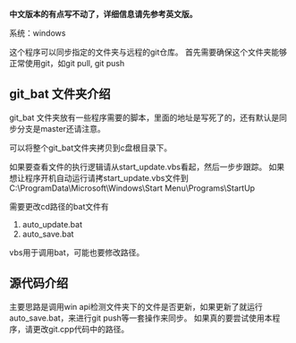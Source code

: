 **中文版本的有点写不动了，详细信息请先参考英文版。**

系统：windows

这个程序可以同步指定的文件夹与远程的git仓库。
首先需要确保这个文件夹能够正常使用git，如git pull, git push
## git_bat 文件夹介绍

git_bat 文件夹放有一些程序需要的脚本，里面的地址是写死了的，还有默认是同步分支是master还请注意。

可以将整个git_bat文件夹拷贝到c盘根目录下。

如果要查看文件的执行逻辑请从start_update.vbs看起，然后一步步跟踪。
如果想让程序开机自动运行请拷start_update.vbs文件到
C:\ProgramData\Microsoft\Windows\Start Menu\Programs\StartUp

需要更改cd路径的bat文件有
1. auto_update.bat
2. auto_save.bat

vbs用于调用bat，可能也要修改路径。

## 源代码介绍

主要思路是调用win api检测文件夹下的文件是否更新，如果更新了就运行auto_save.bat，来进行git push等一套操作来同步。
如果真的要尝试使用本程序，请更改git.cpp代码中的路径。

